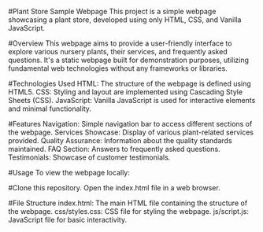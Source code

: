 #Plant Store Sample Webpage
This project is a simple webpage showcasing a plant store, developed using only HTML, CSS, and Vanilla JavaScript.

#Overview
This webpage aims to provide a user-friendly interface to explore various nursery plants, their services, and frequently asked questions. It's a static webpage built for demonstration purposes, utilizing fundamental web technologies without any frameworks or libraries.

#Technologies Used
HTML: The structure of the webpage is defined using HTML5.
CSS: Styling and layout are implemented using Cascading Style Sheets (CSS).
JavaScript: Vanilla JavaScript is used for interactive elements and minimal functionality.

#Features
Navigation: Simple navigation bar to access different sections of the webpage.
Services Showcase: Display of various plant-related services provided.
Quality Assurance: Information about the quality standards maintained.
FAQ Section: Answers to frequently asked questions.
Testimonials: Showcase of customer testimonials.

#Usage
To view the webpage locally:

#Clone this repository.
Open the index.html file in a web browser.

#File Structure
index.html: The main HTML file containing the structure of the webpage.
css/styles.css: CSS file for styling the webpage.
js/script.js: JavaScript file for basic interactivity.
